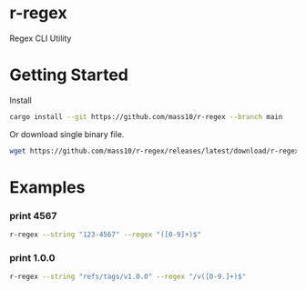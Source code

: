 # r-regex
Regex CLI Utility

# Getting Started

Install

```sh
cargo install --git https://github.com/mass10/r-regex --branch main
```

Or download single binary file.

```sh
wget https://github.com/mass10/r-regex/releases/latest/download/r-regex
```

# Examples

### print 4567

```sh
r-regex --string "123-4567" --regex "([0-9]+)$"
```

### print 1.0.0

```sh
r-regex --string "refs/tags/v1.0.0" --regex "/v([0-9.]+)$"
```
